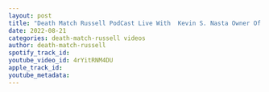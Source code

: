 ```yaml
---
layout: post
title: "Death Match Russell PodCast Live With  Kevin S. Nasta Owner Of Damage365Promotions"
date: 2022-08-21
categories: death-match-russell videos
author: death-match-russell
spotify_track_id: 
youtube_video_id: 4rYitRNM4DU
apple_track_id: 
youtube_metadata: 
---
```

